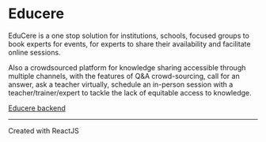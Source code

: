 # Educere

EduCere is a one stop solution for institutions, schools, focused groups to book experts for events, for experts to share their availability and facilitate online sessions.

Also a crowdsourced platform for knowledge sharing accessible through multiple channels, with the features of Q&A crowd-sourcing, call for an answer, ask a teacher virtually, schedule an in-person session with a teacher/trainer/expert to tackle the lack of equitable access to knowledge.

[Educere backend](https://github.com/Bikash-Gurung/educere-backend)

***
Created with ReactJS
